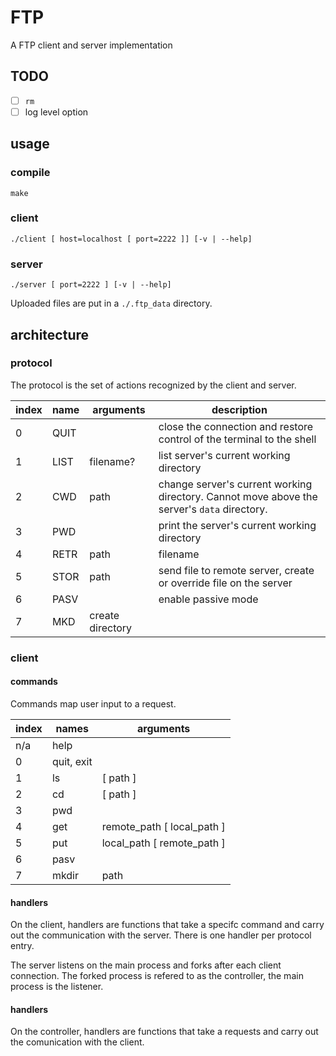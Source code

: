 # FTP
A FTP client and server implementation

## TODO

- [ ] `rm`
- [ ] log level option

## usage

### compile

```
make
```

### client

```
./client [ host=localhost [ port=2222 ]] [-v | --help]
```

### server

```
./server [ port=2222 ] [-v | --help]
```

Uploaded files are put in a `./.ftp_data` directory.

## architecture

### protocol

The protocol is the set of actions recognized by the client and server.

|index|name|arguments|description|
|-|-|-|-|
|0|QUIT||close the connection and restore control of the terminal to the shell|
|1|LIST|filename?|list server's current working directory|
|2|CWD|path|change server's current working directory. Cannot move above the server's `data` directory.|
|3|PWD||print the server's current working directory|
|4|RETR|path|filename|request file from remote server, create or overrive local file|
|5|STOR|path|send file to remote server, create or override file on the server|
|6|PASV||enable passive mode|
|7|MKD|create directory|

### client

#### commands

Commands map user input to a request.

|index|names|arguments|
|-|-|-|
|n/a|help||
|0|quit, exit||
|1|ls|[ path ]|
|2|cd|[ path ]|
|3|pwd||
|4|get|remote_path [ local_path ]|
|5|put|local_path [ remote_path ]|
|6|pasv||
|7|mkdir|path|

#### handlers

On the client, handlers are functions that take a specifc command and carry out the communication with the server.
There is one handler per protocol entry.

The server listens on the main process and forks after each client connection.
The forked process is refered to as the controller, the main process is the listener.

#### handlers

On the controller, handlers are functions that take a requests and carry out the comunication with the client.
